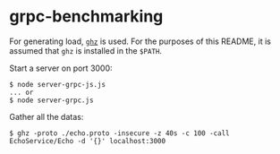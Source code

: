 # grpc-benchmarking

For generating load, [`ghz`](https://github.com/bojand/ghz) is used. For the purposes of this README, it is assumed that `ghz` is installed in the `$PATH`.

Start a server on port 3000:

```
$ node server-grpc-js.js
... or
$ node server-grpc.js
```

Gather all the datas:

```
$ ghz -proto ./echo.proto -insecure -z 40s -c 100 -call EchoService/Echo -d '{}' localhost:3000
```
